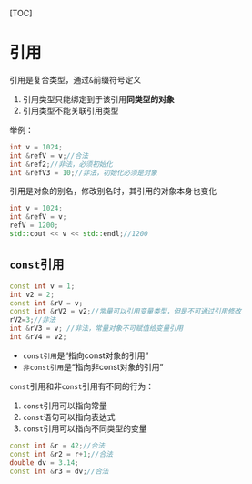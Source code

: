 [TOC]

# 引用
引用是复合类型，通过`&`前缀符号定义
1. 引用类型只能绑定到于该引用**同类型的对象**
2. 引用类型不能关联引用类型

举例：
```C++
int v = 1024;
int &refV = v;//合法
int &ref2;//非法，必须初始化
int &refV3 = 10;//非法，初始化必须是对象
```

引用是对象的别名，修改别名时，其引用的对象本身也变化
```C++
int v = 1024;
int &refV = v;
refV = 1200;
std::cout << v << std::endl;//1200
```

## `const`引用
```C++
const int v = 1;
int v2 = 2;
const int &rV = v;
const int &rV2 = v2;//常量可以引用变量类型，但是不可通过引用修改
rV2=3;//非法
int &rV3 = v; //非法，常量对象不可赋值给变量引用
int &rV4 = v2;
```

- `const引用`是“指向const对象的引用”
- `非const引用`是“指向非const对象的引用”

`const`引用和非`const`引用有不同的行为：
1. `const`引用可以指向常量
2. `const`语句可以指向表达式
3. `const`引用可以指向不同类型的变量
```c++
const int &r = 42;//合法
const int &r2 = r+1;//合法
double dv = 3.14;
const int &r3 = dv;//合法
```